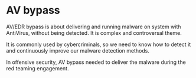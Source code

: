# AV bypass

AV/EDR bypass is about delivering and running malware on system with AntiVirus, without being detected. It is complex and controversal theme.

It is commonly used by cybercriminals, so we need to know how to detect it and continuously improve our malware detection methods.

In offensive security, AV bypass needed to deliver the malware during the red teaming engagement.
